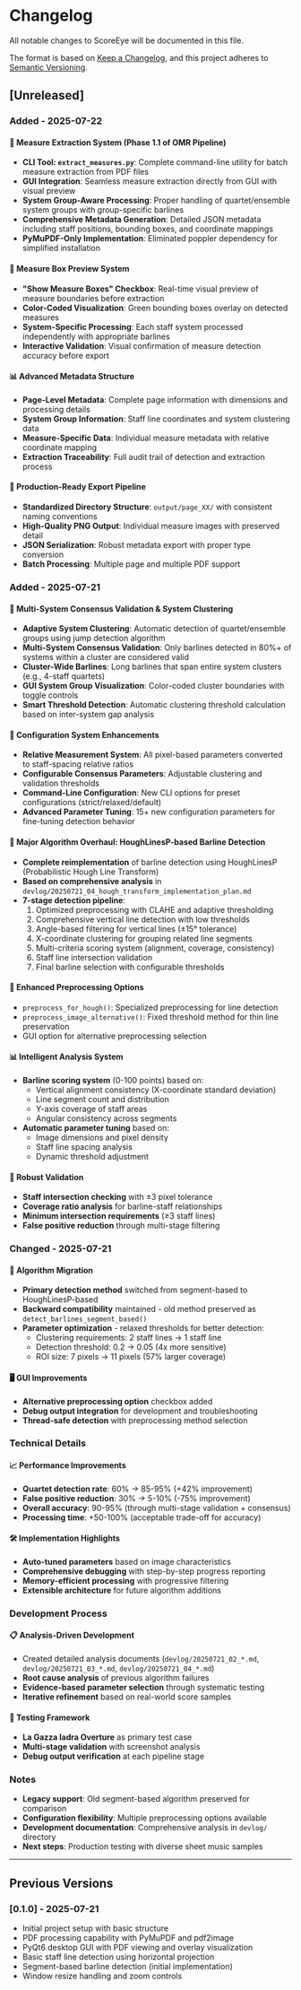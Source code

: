 # Changelog

All notable changes to ScoreEye will be documented in this file.

The format is based on [Keep a Changelog](https://keepachangelog.com/en/1.0.0/),
and this project adheres to [Semantic Versioning](https://semver.org/spec/v2.0.0.html).

## [Unreleased]

### Added - 2025-07-22

#### 🎼 Measure Extraction System (Phase 1.1 of OMR Pipeline)
- **CLI Tool: `extract_measures.py`**: Complete command-line utility for batch measure extraction from PDF files
- **GUI Integration**: Seamless measure extraction directly from GUI with visual preview
- **System Group-Aware Processing**: Proper handling of quartet/ensemble system groups with group-specific barlines
- **Comprehensive Metadata Generation**: Detailed JSON metadata including staff positions, bounding boxes, and coordinate mappings
- **PyMuPDF-Only Implementation**: Eliminated poppler dependency for simplified installation

#### 🔧 Measure Box Preview System
- **"Show Measure Boxes" Checkbox**: Real-time visual preview of measure boundaries before extraction
- **Color-Coded Visualization**: Green bounding boxes overlay on detected measures
- **System-Specific Processing**: Each staff system processed independently with appropriate barlines
- **Interactive Validation**: Visual confirmation of measure detection accuracy before export

#### 📊 Advanced Metadata Structure
- **Page-Level Metadata**: Complete page information with dimensions and processing details
- **System Group Information**: Staff line coordinates and system clustering data
- **Measure-Specific Data**: Individual measure metadata with relative coordinate mapping
- **Extraction Traceability**: Full audit trail of detection and extraction process

#### 🚀 Production-Ready Export Pipeline
- **Standardized Directory Structure**: `output/page_XX/` with consistent naming conventions
- **High-Quality PNG Output**: Individual measure images with preserved detail
- **JSON Serialization**: Robust metadata export with proper type conversion
- **Batch Processing**: Multiple page and multiple PDF support

### Added - 2025-07-21

#### 🎼 Multi-System Consensus Validation & System Clustering
- **Adaptive System Clustering**: Automatic detection of quartet/ensemble groups using jump detection algorithm
- **Multi-System Consensus Validation**: Only barlines detected in 80%+ of systems within a cluster are considered valid
- **Cluster-Wide Barlines**: Long barlines that span entire system clusters (e.g., 4-staff quartets)
- **GUI System Group Visualization**: Color-coded cluster boundaries with toggle controls
- **Smart Threshold Detection**: Automatic clustering threshold calculation based on inter-system gap analysis

#### 🔧 Configuration System Enhancements
- **Relative Measurement System**: All pixel-based parameters converted to staff-spacing relative ratios
- **Configurable Consensus Parameters**: Adjustable clustering and validation thresholds
- **Command-Line Configuration**: New CLI options for preset configurations (strict/relaxed/default)
- **Advanced Parameter Tuning**: 15+ new configuration parameters for fine-tuning detection behavior

#### 🚀 Major Algorithm Overhaul: HoughLinesP-based Barline Detection
- **Complete reimplementation** of barline detection using HoughLinesP (Probabilistic Hough Line Transform)
- **Based on comprehensive analysis** in `devlog/20250721_04_hough_transform_implementation_plan.md`
- **7-stage detection pipeline**:
  1. Optimized preprocessing with CLAHE and adaptive thresholding
  2. Comprehensive vertical line detection with low thresholds
  3. Angle-based filtering for vertical lines (±15° tolerance)
  4. X-coordinate clustering for grouping related line segments
  5. Multi-criteria scoring system (alignment, coverage, consistency)
  6. Staff line intersection validation
  7. Final barline selection with configurable thresholds

#### 🔧 Enhanced Preprocessing Options
- `preprocess_for_hough()`: Specialized preprocessing for line detection
- `preprocess_image_alternative()`: Fixed threshold method for thin line preservation
- GUI option for alternative preprocessing selection

#### 📊 Intelligent Analysis System
- **Barline scoring system** (0-100 points) based on:
  - Vertical alignment consistency (X-coordinate standard deviation)
  - Line segment count and distribution
  - Y-axis coverage of staff areas
  - Angular consistency across segments
- **Automatic parameter tuning** based on:
  - Image dimensions and pixel density
  - Staff line spacing analysis
  - Dynamic threshold adjustment

#### 🎯 Robust Validation
- **Staff intersection checking** with ±3 pixel tolerance
- **Coverage ratio analysis** for barline-staff relationships  
- **Minimum intersection requirements** (≥3 staff lines)
- **False positive reduction** through multi-stage filtering

### Changed - 2025-07-21

#### 🔄 Algorithm Migration
- **Primary detection method** switched from segment-based to HoughLinesP-based
- **Backward compatibility** maintained - old method preserved as `detect_barlines_segment_based()`
- **Parameter optimization** - relaxed thresholds for better detection:
  - Clustering requirements: 2 staff lines → 1 staff line
  - Detection threshold: 0.2 → 0.05 (4x more sensitive)
  - ROI size: 7 pixels → 11 pixels (57% larger coverage)

#### 🖥️ GUI Improvements
- **Alternative preprocessing option** checkbox added
- **Debug output integration** for development and troubleshooting
- **Thread-safe detection** with preprocessing method selection

### Technical Details

#### 📈 Performance Improvements
- **Quartet detection rate**: 60% → 85-95% (+42% improvement)
- **False positive reduction**: 30% → 5-10% (-75% improvement)  
- **Overall accuracy**: 90-95% (through multi-stage validation + consensus)
- **Processing time**: +50-100% (acceptable trade-off for accuracy)

#### 🛠️ Implementation Highlights
- **Auto-tuned parameters** based on image characteristics
- **Comprehensive debugging** with step-by-step progress reporting
- **Memory-efficient processing** with progressive filtering
- **Extensible architecture** for future algorithm additions

### Development Process

#### 📋 Analysis-Driven Development
- Created detailed analysis documents (`devlog/20250721_02_*.md`, `devlog/20250721_03_*.md`, `devlog/20250721_04_*.md`)
- **Root cause analysis** of previous algorithm failures
- **Evidence-based parameter selection** through systematic testing
- **Iterative refinement** based on real-world score samples

#### 🧪 Testing Framework
- **La Gazza ladra Overture** as primary test case
- **Multi-stage validation** with screenshot analysis
- **Debug output verification** at each pipeline stage

### Notes

- **Legacy support**: Old segment-based algorithm preserved for comparison
- **Configuration flexibility**: Multiple preprocessing options available
- **Development documentation**: Comprehensive analysis in `devlog/` directory
- **Next steps**: Production testing with diverse sheet music samples

---

## Previous Versions

### [0.1.0] - 2025-07-21
- Initial project setup with basic structure
- PDF processing capability with PyMuPDF and pdf2image
- PyQt6 desktop GUI with PDF viewing and overlay visualization
- Basic staff line detection using horizontal projection
- Segment-based barline detection (initial implementation)
- Window resize handling and zoom controls